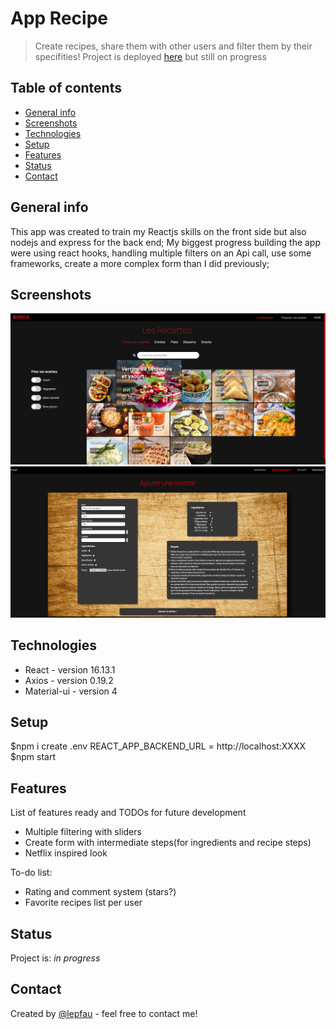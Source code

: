 # App Recipe

> Create recipes, share them with other users and filter them by their specifities!
> Project is deployed [here](https://recipe-flix.herokuapp.com) but still on progress

## Table of contents

- [General info](#general-info)
- [Screenshots](#screenshots)
- [Technologies](#technologies)
- [Setup](#setup)
- [Features](#features)
- [Status](#status)
- [Contact](#contact)

## General info

This app was created to train my Reactjs skills on the front side but also nodejs and express for the back end;
My biggest progress building the app were using react hooks, handling multiple filters on an Api call, use some frameworks, create a more complex form than I did previously;

## Screenshots

![App screenshot](./public/screenapp2.png)
![Create form screenshot](./public/screencreate.png)

## Technologies

- React - version 16.13.1
- Axios - version 0.19.2
- Material-ui - version 4

## Setup

$npm i
create .env REACT_APP_BACKEND_URL = http://localhost:XXXX
$npm start

## Features

List of features ready and TODOs for future development

- Multiple filtering with sliders
- Create form with intermediate steps(for ingredients and recipe steps)
- Netflix inspired look

To-do list:

- Rating and comment system (stars?)
- Favorite recipes list per user

## Status

Project is: _in progress_

## Contact

Created by [@lepfau](https://www.github.com/lepfau) - feel free to contact me!
